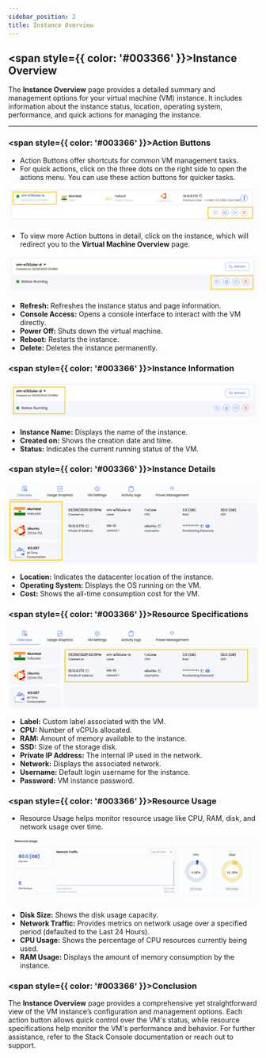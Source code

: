 ```yaml
---
sidebar_position: 2
title: Instance Overview
---
```


## <span style={{ color: '#003366' }}>Instance Overview</span>

The **Instance Overview** page provides a detailed summary and management options for your virtual machine (VM) instance. It includes information about the instance status, location, operating system, performance, and quick actions for managing the instance.

----------

### <span style={{ color: '#003366' }}>Action Buttons</span>

- Action Buttons offer shortcuts for common VM management tasks.
- For quick actions, click on the three dots on the right side to open the actions menu. You can use these action buttons for quicker tasks.

![Action Buttons](images/vmset-openstack-8.png)

- To view more Action buttons in detail, click on the instance, which will redirect you to the **Virtual Machine Overview** page.

![Detailed Action Buttons](images/vmset-openstack-9.png)

- **Refresh:** Refreshes the instance status and page information.
- **Console Access:** Opens a console interface to interact with the VM directly.
- **Power Off:** Shuts down the virtual machine.
- **Reboot:** Restarts the instance.
- **Delete:** Deletes the instance permanently.

### <span style={{ color: '#003366' }}>Instance Information</span>

![Instance Information](images/vmset-openstack-10.png)

- **Instance Name:** Displays the name of the instance.
- **Created on:** Shows the creation date and time.
- **Status:** Indicates the current running status of the VM.

### <span style={{ color: '#003366' }}>Instance Details</span>

![Instance Details](images/vmset-openstack-11.png)

- **Location:** Indicates the datacenter location of the instance.
- **Operating System:** Displays the OS running on the VM.
- **Cost:** Shows the all-time consumption cost for the VM.

### <span style={{ color: '#003366' }}>Resource Specifications</span>

![Resource Specifications](images/vmset-openstack-12.png)

- **Label:** Custom label associated with the VM.
- **CPU:** Number of vCPUs allocated.
- **RAM:** Amount of memory available to the instance.
- **SSD:** Size of the storage disk.
- **Private IP Address:** The internal IP used in the network.
- **Network:** Displays the associated network.
- **Username:** Default login username for the instance.
- **Password:** VM instance password.

### <span style={{ color: '#003366' }}>Resource Usage</span>

- Resource Usage helps monitor resource usage like CPU, RAM, disk, and network usage over time.

![Resource Usage](images/stackconsole-instance-overview-resource-details.png)

- **Disk Size:** Shows the disk usage capacity.
- **Network Traffic:** Provides metrics on network usage over a specified period (defaulted to the Last 24 Hours).
- **CPU Usage:** Shows the percentage of CPU resources currently being used.
- **RAM Usage:** Displays the amount of memory consumption by the instance.

### <span style={{ color: '#003366' }}>Conclusion</span>

The **Instance Overview** page provides a comprehensive yet straightforward view of the VM instance’s configuration and management options. Each action button allows quick control over the VM's status, while resource specifications help monitor the VM's performance and behavior. For further assistance, refer to the Stack Console documentation or reach out to support.
